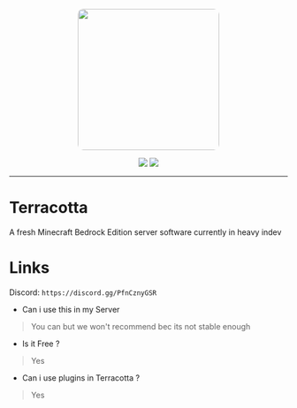 <p align="center">
  <img width="256" style="border-radius:10px;" height="256" src="https://media.discordapp.net/attachments/804736694246047744/880116516513792000/1629906296320.jpg">


<div align="center">
    <a href="https://discord.gg/PfnCznyGSR"><img src="https://img.shields.io/discord/871293480343834625?style=flat-square"/></a>
    <a href="add website here if you made"><img src="https://img.shields.io/badge/website-online-orange?style=flat-square"/></a>
</div>
<hr/>

# Terracotta
A fresh Minecraft Bedrock Edition server software
currently in heavy indev

# Links
Discord: `https://discord.gg/PfnCznyGSR`

- Can i use this in my Server
> You can but we won't recommend bec its not stable enough

- Is it Free ?
> Yes

- Can i use plugins in Terracotta ?
> Yes
